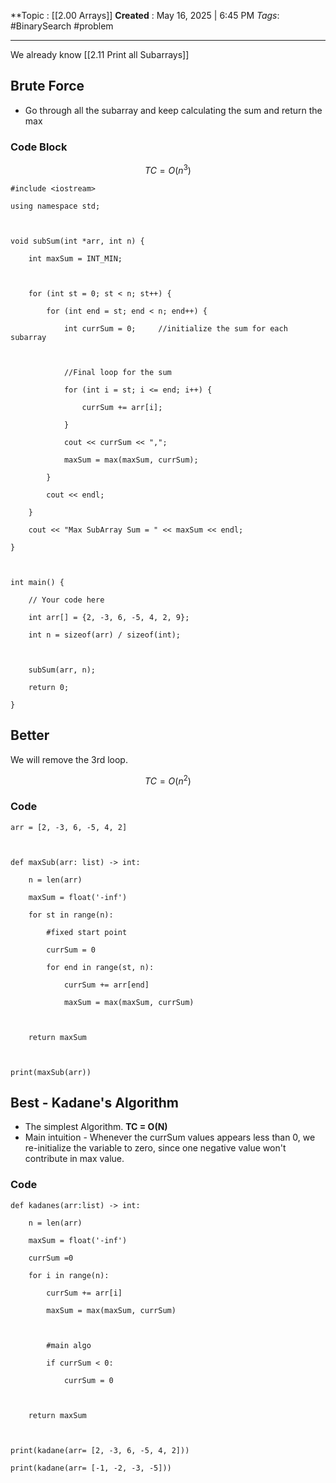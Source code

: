 **Topic :  [[2.00 Arrays]]
**Created** : May 16, 2025 | 6:45 PM
*Tags*: #BinarySearch #problem

---
We already know [[2.11 Print all Subarrays]]
## Brute Force
- Go through all the subarray and keep calculating the sum and return the max
### Code Block
$$
TC = O(n^3)
$$
```
#include <iostream>

using namespace std;

  

void subSum(int *arr, int n) {

    int maxSum = INT_MIN;

  

    for (int st = 0; st < n; st++) {

        for (int end = st; end < n; end++) {

            int currSum = 0;     //initialize the sum for each subarray

  

            //Final loop for the sum

            for (int i = st; i <= end; i++) {

                currSum += arr[i];

            }

            cout << currSum << ",";

            maxSum = max(maxSum, currSum);

        }

        cout << endl;

    }

    cout << "Max SubArray Sum = " << maxSum << endl;

}

  

int main() {

    // Your code here

    int arr[] = {2, -3, 6, -5, 4, 2, 9};

    int n = sizeof(arr) / sizeof(int);

  

    subSum(arr, n);

    return 0;

}
```

## Better
We will remove the 3rd loop.

$$
TC = O(n^2)
$$
### Code

```
arr = [2, -3, 6, -5, 4, 2]

  

def maxSub(arr: list) -> int:

    n = len(arr)

    maxSum = float('-inf')

    for st in range(n):

        #fixed start point

        currSum = 0

        for end in range(st, n):

            currSum += arr[end]

            maxSum = max(maxSum, currSum)

  

    return maxSum

  

print(maxSub(arr))
```

## Best - Kadane's Algorithm
- The simplest Algorithm. **TC = O(N)**
- Main intuition - Whenever the currSum values appears less than 0, we re-initialize the variable to zero, since one negative value  won't contribute in max value.

### Code

```
def kadanes(arr:list) -> int:

    n = len(arr)

    maxSum = float('-inf')

    currSum =0

    for i in range(n):

        currSum += arr[i]

        maxSum = max(maxSum, currSum)

  

        #main algo

        if currSum < 0:

            currSum = 0

  

    return maxSum

  

print(kadane(arr= [2, -3, 6, -5, 4, 2]))

print(kadane(arr= [-1, -2, -3, -5]))
```